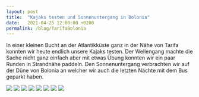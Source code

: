 ```yaml
---
layout: post
title:  "Kajaks testen und Sonnenuntergang in Bolonia"
date:   2021-04-25 12:00:00 +0200
permalink: /blog/TarifaBolonia
---
```

In einer kleinen Bucht an der Atlantikküste ganz in der Nähe von Tarifa konnten wir heute endlich unsere Kajaks testen. Der Wellengang machte die Sache nicht ganz einfach aber mit etwas Übung konnten wir ein paar Runden in Strandnähe paddeln. Den Sonnenuntergang verbrachten wir auf der Düne von Bolonia an welcher wir auch die letzten Nächte mit dem Bus geparkt haben.

![](/assets/images/TarifaBolonia/1.jpg)
![](/assets/images/TarifaBolonia/2.jpg)
![](/assets/images/TarifaBolonia/3.jpg)
![](/assets/images/TarifaBolonia/4.jpg)
![](/assets/images/TarifaBolonia/5.jpg)
![](/assets/images/TarifaBolonia/6.jpg)
![](/assets/images/TarifaBolonia/7.jpg)
![](/assets/images/TarifaBolonia/8.jpg)
